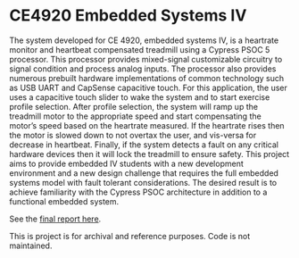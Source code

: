 # CE4920 Embedded Systems IV
The system developed for CE 4920, embedded systems IV, is a heartrate monitor and heartbeat
compensated treadmill using a Cypress PSOC 5 processor. This processor provides mixed-signal
customizable circuitry to signal condition and process analog inputs. The processor also provides
numerous prebuilt hardware implementations of common technology such as USB UART and CapSense
capacitive touch. For this application, the user uses a capacitive touch slider to wake the system and to
start exercise profile selection. After profile selection, the system will ramp up the treadmill motor to
the appropriate speed and start compensating the motor’s speed based on the heartrate measured. If
the heartrate rises then the motor is slowed down to not overtax the user, and vis-versa for decrease in
heartbeat. Finally, if the system detects a fault on any critical hardware devices then it will lock the
treadmill to ensure safety. This project aims to provide embedded IV students with a new development
environment and a new design challenge that requires the full embedded systems model with fault
tolerant considerations. The desired result is to achieve familiarity with the Cypress PSOC architecture in
addition to a functional embedded system.

See the [final report here](./Henrichs_final.pdf).


This is project is for archival and reference purposes. Code is not maintained. 
